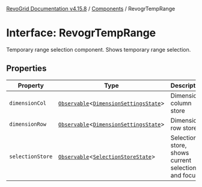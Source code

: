 [RevoGrid Documentation v4.15.8](README.md) / [Components](Namespace.Components.md) / RevogrTempRange

# Interface: RevogrTempRange

Temporary range selection component. Shows temporary range selection.

## Properties

| Property | Type | Description | Defined in |
| ------ | ------ | ------ | ------ |
| `dimensionCol` | [`Observable`](TypeAlias.Observable.md)\<[`DimensionSettingsState`](Interface.DimensionSettingsState.md)\> | Dimension column store | [src/components.d.ts:760](https://github.com/revolist/revogrid/blob/2ac43d2713c9d394ff33675f959c6432bf5aa023/src/components.d.ts#L760) |
| `dimensionRow` | [`Observable`](TypeAlias.Observable.md)\<[`DimensionSettingsState`](Interface.DimensionSettingsState.md)\> | Dimension row store | [src/components.d.ts:764](https://github.com/revolist/revogrid/blob/2ac43d2713c9d394ff33675f959c6432bf5aa023/src/components.d.ts#L764) |
| `selectionStore` | [`Observable`](TypeAlias.Observable.md)\<[`SelectionStoreState`](TypeAlias.SelectionStoreState.md)\> | Selection store, shows current selection and focus | [src/components.d.ts:768](https://github.com/revolist/revogrid/blob/2ac43d2713c9d394ff33675f959c6432bf5aa023/src/components.d.ts#L768) |
